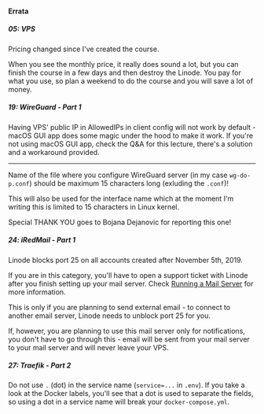 #### Errata

##### 05: VPS

Pricing changed since I've created the course.

When you see the monthly price, it really does sound a lot, but you can finish the course in a few days and then destroy the Linode.
You pay for what you use, so plan a weekend to do the course and you will save a lot of money.

##### 19: WireGuard - Part 1

Having VPS' public IP in AllowedIPs in client config will not work by default - macOS GUI app does some magic under the hood to make it work.
If you're not using macOS GUI app, check the Q&A for this lecture, there's a solution and a workaround provided.

---

Name of the file where you configure WireGuard server (in my case `wg-do-p.conf`) should be maximum 15 characters long (exluding the `.conf`)!

This will also be used for the interface name which at the moment I'm writing this is limited to 15 characters in Linux kernel.

Special THANK YOU goes to Bojana Dejanovic for reporting this one!

##### 24: iRedMail - Part 1

Linode blocks port 25 on all accounts created after November 5th, 2019.

If you are in this category, you'll have to open a support ticket with Linode after you finish setting up your mail server. Check [Running a Mail Server](https://www.linode.com/docs/guides/running-a-mail-server/#sending-email-on-linode) for more information.

This is only if you are planning to send external email - to connect to another email server, Linode needs to unblock port 25 for you.

If, however, you are planning to use this mail server only for notifications, you don't have to go through this - email will be sent from your mail server to your mail server and will never leave your VPS.

##### 27: Traefik - Part 2

Do not use `.` (dot) in the service name (`service=...` in `.env`). If you take a look at the Docker labels, you'll see that a dot is used to separate the fields, so using a dot in a service name will break your `docker-compose.yml`.
